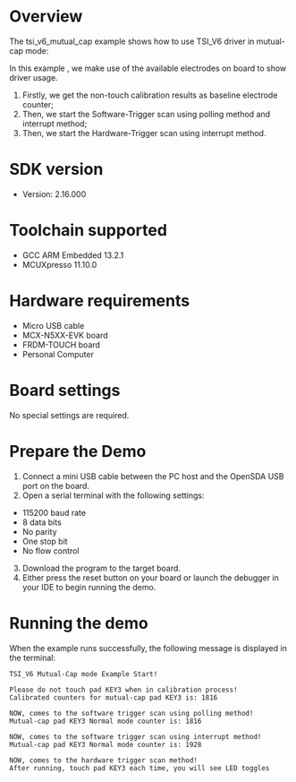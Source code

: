 Overview
========
The tsi_v6_mutual_cap example shows how to use TSI_V6 driver in mutual-cap mode:

In this example , we make use of the available electrodes on board to show driver usage.
1. Firstly, we get the non-touch calibration results as baseline electrode counter;
2. Then, we start the Software-Trigger scan using polling method and interrupt method;
3. Then, we start the Hardware-Trigger scan using interrupt method.


SDK version
===========
- Version: 2.16.000

Toolchain supported
===================
- GCC ARM Embedded  13.2.1
- MCUXpresso  11.10.0

Hardware requirements
=====================
- Micro USB cable
- MCX-N5XX-EVK board
- FRDM-TOUCH board
- Personal Computer

Board settings
==============
No special settings are required.

Prepare the Demo
================
1. Connect a mini USB cable between the PC host and the OpenSDA USB port on the board.
2.  Open a serial terminal with the following settings:
   - 115200 baud rate
   - 8 data bits
   - No parity
   - One stop bit
   - No flow control
3. Download the program to the target board.
4. Either press the reset button on your board or launch the debugger in your IDE to begin running the demo.

Running the demo
================
When the example runs successfully, the following message is displayed in the terminal:

~~~~~~~~~~~~~~~~~~~~~
TSI_V6 Mutual-Cap mode Example Start!

Please do not touch pad KEY3 when in calibration process!
Calibrated counters for mutual-cap pad KEY3 is: 1816 

NOW, comes to the software trigger scan using polling method!
Mutual-cap pad KEY3 Normal mode counter is: 1816 

NOW, comes to the software trigger scan using interrupt method!
Mutual-cap pad KEY3 Normal mode counter is: 1928 

NOW, comes to the hardware trigger scan method!
After running, touch pad KEY3 each time, you will see LED toggles
~~~~~~~~~~~~~~~~~~~~~

